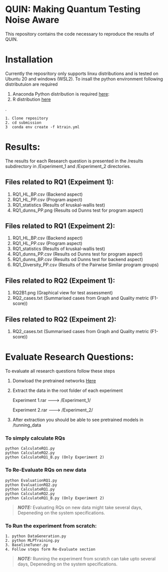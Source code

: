 # QUIN: Making Quantum Testing Noise Aware
This repository contains the code necessary to reproduce the results of QUIN.

# Installation
Currently the reposritory only supports linxu distributions and is tested on Ubuntu 20 and windows (WSL2).
To insall the python environment following distributuion are required
1. Anaconda Python distribution is required [here](https://www.anaconda.com/products/distribution):
2. R distribution [here](https://cran.r-project.org/bin/linux/ubuntu/fullREADME.html)

.

    1. Clone repository
    2. cd submission
    3  conda env create -f ktrain.yml
# Results:
The results for each Research question is presented in the /results subdirectory in /Experiment_1 and /Experiment_2 directories.
## Files related to RQ1 (Expeiment 1):
1. RQ1_HL_BP.csv  (Backend aspect)
2. RQ1_HL_PP.csv  (Program aspect) 
3. RQ1_statistics (Results of kruskal-wallis test)
4. RQ1_dunns_PP.png (Results od Dunns test for program aspect)

## Files related to RQ1 (Expeiment 2):
1. RQ1_HL_BP.csv  (Backend aspect)
2. RQ1_HL_PP.csv  (Program aspect) 
3. RQ1_statistics (Results of kruskal-wallis test)
4. RQ1_dunns_PP.csv (Results od Dunns test for program aspect)
5. RQ1_dunns_BP.csv (Results od Dunns test for backend aspect)
6. RQ1_Diversity_PP.csv (Results of the Pairwise Similar program groups)

## Files related to RQ2 (Expeiment 1):
1. RQ2B1.png    (Graphical view for test assessment)
2. RQ2_cases.txt (Summarised cases from Graph and Quality metric (F1-score))

## Files related to RQ2 (Expeiment 2):
1. RQ2_cases.txt (Summarised cases from Graph and Quality metric (F1-score))

# Evaluate Research Questions:
To evaluate all research questions follow these steps

1. Donwload the pretrained networks [Here](https://shorturl.at/movDN)
2. Extract the data in the root folder of each experiment
    
    Experiment 1.rar ---> /Experiment_1/
    
    Experiment 2.rar ---> /Experiment_2/

3. After extraction you should be able to see pretrained models in /tunning_data
### To simply calculate RQs
    python CalculateRQ1.py
    python CalculateRQ2.py
    python CalculateRQ1_B.py (Only Experiment 2)
### To Re-Evaluate RQs on new data
    python EvaluationRQ1.py
    python EvaluationRQ2.py
    python CalculateRQ1.py
    python CalculateRQ2.py
    python CalculateRQ1_B.py (Only Experiment 2)
> **_NOTE:_** Evaluating RQs on new data might take several days, Depeneding on the system specifications.

### To Run the experiment from scratch:
    1. python DataGeneration.py
    2. python MLPTraining.py
    3. BaselineTuner.py
    4. Follow steps form Re-Evaluate section

> **_NOTE:_** Running the experiment from scratch can take upto several days, Depeneding on the system specifications.